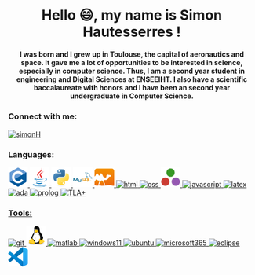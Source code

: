 ###

<!--
**Elrond3301/Elrond3301** is a ✨ _special_ ✨ repository because its `README.md` (this file) appears on your GitHub profile.

Here are some ideas to get you started:

- 🔭 I’m currently working on ...
- 🌱 I’m currently learning ...
- 👯 I’m looking to collaborate on ...
- 🤔 I’m looking for help with ...
- 💬 Ask me about ...
- 📫 How to reach me: ...
- 😄 Pronouns: ...
- ⚡ Fun fact: ...
-->
<h1 align="center">Hello 😄, my name is Simon Hautesserres !</h1>
<h4 align="center">I was born and I grew up in Toulouse, the capital of aeronautics and space. It gave me a lot of opportunities to be interested in science, especially in computer science. Thus, I am a second year student in engineering and Digital Sciences at ENSEEIHT. I also have a scientific baccalaureate with honors and I have been an second year undergraduate in Computer Science.</h4>

<!--<h3 align="left">My projects at ENSEEIHT:</h3>
<details>
<summary></summary>
<br>
</details>-->

<h3 align="left">Connect with me:</h3>
<p align="left">
<a href="https://www.linkedin.com/in/simon-hautesserres-6445331a2/" target="blank"><img align="center" src="https://raw.githubusercontent.com/rahuldkjain/github-profile-readme-generator/master/src/images/icons/Social/linked-in-alt.svg" alt="simonH" height="30" width="40" /></a>
</p>

<h3 align="left">Languages:</h3>
<p align="left"> 
  <a href="https://www.cprogramming.com/" target="_blank" rel="noreferrer"> <img src="https://raw.githubusercontent.com/devicons/devicon/master/icons/c/c-original.svg" alt="c" width="40" height="40"/> </a>
  <a href="https://www.java.com" target="_blank" rel="noreferrer"> <img src="https://raw.githubusercontent.com/devicons/devicon/master/icons/java/java-original.svg" alt="java" width="40" height="40"/> </a>
  <a href="https://www.python.org" target="_blank" rel="noreferrer"> <img src="https://raw.githubusercontent.com/devicons/devicon/master/icons/python/python-original.svg" alt="python" width="40" height="40"/> </a> 
  <a href="https://www.mysql.com/" target="_blank" rel="noreferrer"> <img src="https://raw.githubusercontent.com/devicons/devicon/master/icons/mysql/mysql-original-wordmark.svg" alt="mysql" width="40" height="40"/> </a>
  <a href="https://ocaml.org" target="_blank" rel="noreferrer"> <img src="https://github.com/devicons/devicon/blob/master/icons/ocaml/ocaml-original.svg" alt="ocaml" width="40" height="40"/> </a> 
  <a href="https://developer.mozilla.org/fr/docs/Web/HTML" target="_blank" rel="noreferrer"> <img src="https://cdn.worldvectorlogo.com/logos/html-1.svg" alt="html" width="40" height="40"/>
  <a href="https://developer.mozilla.org/fr/docs/Web/CSS" target="_blank" rel="noreferrer"> <img src="https://cdn.worldvectorlogo.com/logos/css-3.svg" alt="css" width="40" height="40"/>
  <a href="https://julialang.org" target="_blank" rel="noreferrer"> <img src="https://github.com/devicons/devicon/blob/master/icons/julia/julia-original.svg" alt="julia" width="40" height="40"/> </a> 
  <a href="https://developer.mozilla.org/fr/docs/Web/JavaScript" target="_blank" rel="noreferrer"> <img src="https://s3-eu-west-1.amazonaws.com/sdz-upload/prod/upload/js2.jpg" alt="javascript" width="40" height="40"/> </a> 
  <a href="https://www.latex-project.org" target="_blank" rel="noreferrer"> <img src="https://cdn.worldvectorlogo.com/logos/latex.svg" alt="latex" width="40" height="40"/> </a> 
  <a href="https://www.adacore.com/about-ada" target="_blank" rel="noreferrer"> <img src="https://getadanow.com/img/E5.png" alt="ada" width="40" height="40"/> </a>
  <a href="https://www.swi-prolog.org/" target="_blank" rel="noreferrer"> <img src="https://www.swi-prolog.org/icons/swipl.png" alt="prolog" width="40" height="40"/> </a>
  <a href="https://lamport.azurewebsites.net/tla/tla.html" target="_blank" rel="noreferrer"> <img src="https://upload.wikimedia.org/wikipedia/en/6/63/TLA%2B_logo_splash_image.png" alt="TLA+" width="40" height="40"/>
     
<!--    <a href="https://developer.android.com" target="_blank" rel="noreferrer"> <img src="https://raw.githubusercontent.com/devicons/devicon/master/icons/android/android-original-wordmark.svg" alt="android" width="40" height="40"/> </a>-->

</p>

<h3 align="left">Tools:</h3>
<p align="left"> 
  <a href="https://git-scm.com/" target="_blank" rel="noreferrer"> <img src="https://www.vectorlogo.zone/logos/git-scm/git-scm-icon.svg" alt="git" width="40" height="40"/> </a>
  <a href="https://www.linux.org/" target="_blank" rel="noreferrer"> <img src="https://raw.githubusercontent.com/devicons/devicon/master/icons/linux/linux-original.svg" alt="linux" width="40" height="40"/> </a>
  <a href="https://www.mathworks.com/" target="_blank" rel="noreferrer"> <img src="https://upload.wikimedia.org/wikipedia/commons/2/21/Matlab_Logo.png" alt="matlab" width="40" height="40"/> </a> 
  <a href="https://www.microsoft.com/fr-fr/software-download/windows11" target="_blank" rel="noreferrer"> <img src="https://upload.wikimedia.org/wikipedia/commons/thumb/8/87/Windows_logo_-_2021.svg/1024px-Windows_logo_-_2021.svg.png" alt="windows11" width="40" height="40"/> </a>
  <a href="https://www.ubuntu-fr.org/" target="_blank" rel="noreferrer"> <img src="https://pic.clubic.com/v1/images/1734875/raw.webp?fit=smartCrop&width=550&height=550&hash=dcbb8137a6c117d06333df618362d15a1f7937d5" alt="ubuntu" width="40" height="40"/> </a>
  <a href="https://www.microsoft.com/fr-fr/microsoft-365/microsoft-office" target="_blank" rel="noreferrer"> <img src="https://upload.wikimedia.org/wikipedia/commons/thumb/5/5f/Microsoft_Office_logo_%282019%E2%80%93present%29.svg/800px-Microsoft_Office_logo_%282019%E2%80%93present%29.svg.png" alt="microsoft365" width="40" height="40"/> </a> 
  <a href="https://www.eclipse.org/ide/" target="_blank" rel="noreferrer"> <img src="https://cdn.freebiesupply.com/logos/large/2x/eclipse-11-logo-png-transparent.png" alt="eclipse" width="40" height="40"/> </a> 
  <a href="https://code.visualstudio.com" target="_blank" rel="noreferrer"> <img src="https://github.com/devicons/devicon/blob/master/icons/vscode/vscode-original.svg" alt="vscode" width="40" height="40"/> </a> 
  <!-- <a href="https://projects.laas.fr/tina/index.php" target="_blank" rel="noreferrer"> <img src="https://projects.laas.fr/tina/images/tina.png" alt="Tina" width="40" height="40" /> </a> -->
</p>
